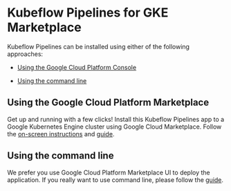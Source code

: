 # Kubeflow Pipelines for GKE Marketplace

Kubeflow Pipelines can be installed using either of the following approaches:

* [Using the Google Cloud Platform Console](#using-install-platform-console)

* [Using the command line](#using-install-command-line)


## <a name="using-install-platform-console"></a>Using the Google Cloud Platform Marketplace

Get up and running with a few clicks! Install this Kubeflow Pipelines app to a
Google Kubernetes Engine cluster using Google Cloud Marketplace. Follow the
[on-screen instructions](https://console.cloud.google.com/marketplace/details/google-cloud-ai-platform/kubeflow-pipelines) and [guide](https://github.com/kubeflow/pipelines/blob/master/manifests/gcp_marketplace/guide.md).


## <a name="using-install-command-line"></a>Using the command line

We prefer you use Google Cloud Platform Marketplace UI to deploy the application.
If you really want to use command line, please follow the [guide](https://github.com/kubeflow/pipelines/blob/master/manifests/gcp_marketplace/cli.md).
